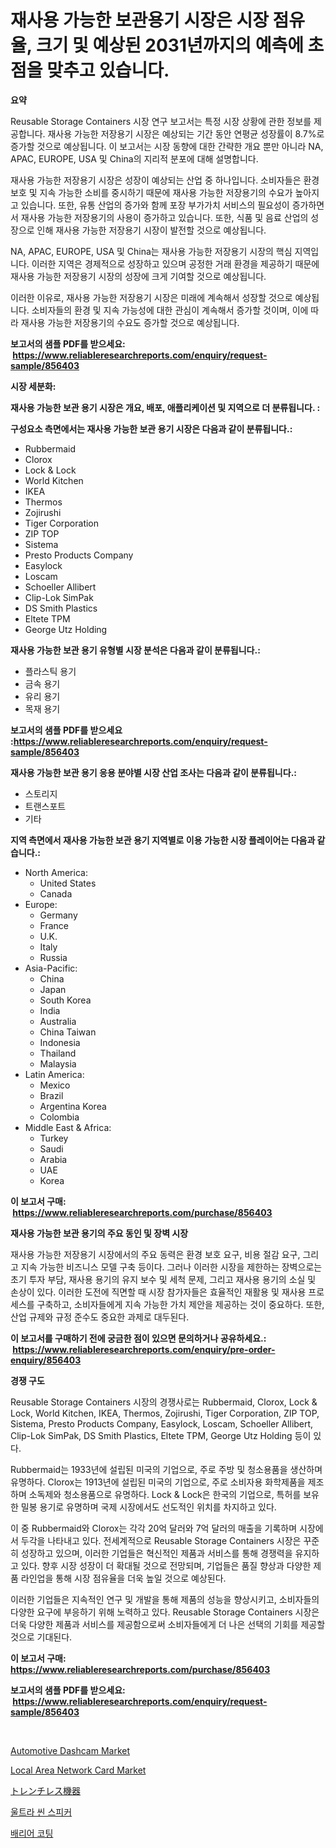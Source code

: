<p><h1>재사용 가능한 보관용기 시장은 시장 점유율, 크기 및 예상된 2031년까지의 예측에 초점을 맞추고 있습니다.</h1></p><p><strong>요약</strong></p>
<p><p>Reusable Storage Containers 시장 연구 보고서는 특정 시장 상황에 관한 정보를 제공합니다. 재사용 가능한 저장용기 시장은 예상되는 기간 동안 연평균 성장률이 8.7%로 증가할 것으로 예상됩니다. 이 보고서는 시장 동향에 대한 간략한 개요 뿐만 아니라 NA, APAC, EUROPE, USA 및 China의 지리적 분포에 대해 설명합니다.</p><p>재사용 가능한 저장용기 시장은 성장이 예상되는 산업 중 하나입니다. 소비자들은 환경 보호 및 지속 가능한 소비를 중시하기 때문에 재사용 가능한 저장용기의 수요가 높아지고 있습니다. 또한, 유통 산업의 증가와 함께 포장 부가가치 서비스의 필요성이 증가하면서 재사용 가능한 저장용기의 사용이 증가하고 있습니다. 또한, 식품 및 음료 산업의 성장으로 인해 재사용 가능한 저장용기 시장이 발전할 것으로 예상됩니다.</p><p>NA, APAC, EUROPE, USA 및 China는 재사용 가능한 저장용기 시장의 핵심 지역입니다. 이러한 지역은 경제적으로 성장하고 있으며 공정한 거래 환경을 제공하기 때문에 재사용 가능한 저장용기 시장의 성장에 크게 기여할 것으로 예상됩니다.</p><p>이러한 이유로, 재사용 가능한 저장용기 시장은 미래에 계속해서 성장할 것으로 예상됩니다. 소비자들의 환경 및 지속 가능성에 대한 관심이 계속해서 증가할 것이며, 이에 따라 재사용 가능한 저장용기의 수요도 증가할 것으로 예상됩니다.</p></p>
<p><strong>보고서의 샘플 PDF를 받으세요: &nbsp;<a href="https://www.reliableresearchreports.com/enquiry/request-sample/856403">https://www.reliableresearchreports.com/enquiry/request-sample/856403</a></strong></p>
<p><strong>시장 세분화:</strong></p>
<p><strong> 재사용 가능한 보관 용기 시장은 개요, 배포, 애플리케이션 및 지역으로 더 분류됩니다. :</strong></p>
<p><strong>구성요소 측면에서는 재사용 가능한 보관 용기 시장은 다음과 같이 분류됩니다.:</strong></p>
<p><ul><li>Rubbermaid</li><li>Clorox</li><li>Lock & Lock</li><li>World Kitchen</li><li>IKEA</li><li>Thermos</li><li>Zojirushi</li><li>Tiger Corporation</li><li>ZIP TOP</li><li>Sistema</li><li>Presto Products Company</li><li>Easylock</li><li>Loscam</li><li>Schoeller Allibert</li><li>Clip-Lok SimPak</li><li>DS Smith Plastics</li><li>Eltete TPM</li><li>George Utz Holding</li></ul></p>
<p><strong> 재사용 가능한 보관 용기 유형별 시장 분석은 다음과 같이 분류됩니다.:</strong></p>
<p><ul><li>플라스틱 용기</li><li>금속 용기</li><li>유리 용기</li><li>목재 용기</li></ul></p>
<p><strong>보고서의 샘플 PDF를 받으세요 :<a href="https://www.reliableresearchreports.com/enquiry/request-sample/856403">https://www.reliableresearchreports.com/enquiry/request-sample/856403</a></strong></p>
<p><strong> 재사용 가능한 보관 용기 응용 분야별 시장 산업 조사는 다음과 같이 분류됩니다.:</strong></p>
<p><ul><li>스토리지</li><li>트랜스포트</li><li>기타</li></ul></p>
<p><strong>지역 측면에서 재사용 가능한 보관 용기 지역별로 이용 가능한 시장 플레이어는 다음과 같습니다.:</strong></p>
<p><ul>
    <li>
        North America:
        <ul>
            <li>United States</li>
            <li>Canada</li>
        </ul>
    </li>
    <li>
        Europe:
        <ul>
            <li>Germany</li>
            <li>France</li>
            <li>U.K.</li>
            <li>Italy</li>
            <li>Russia</li>
        </ul>
    </li>
    <li>
        Asia-Pacific:
        <ul>
            <li>China</li>
            <li>Japan</li>
            <li>South Korea</li>
            <li>India</li>
            <li>Australia</li>
            <li>China Taiwan</li>
            <li>Indonesia</li>
            <li>Thailand</li>
            <li>Malaysia</li>
        </ul>
    </li>
    <li>
        Latin America:
        <ul>
            <li>Mexico</li>
            <li>Brazil</li>
            <li>Argentina Korea</li>
            <li>Colombia</li>
        </ul>
    </li>
    <li>
        Middle East & Africa:
        <ul>
            <li>Turkey</li>
            <li>Saudi</li>
            <li>Arabia</li>
            <li>UAE</li>
            <li>Korea</li>
        </ul>
    </li>
    </ul></p>
<p><strong>이 보고서 구매: &nbsp;<a href="https://www.reliableresearchreports.com/purchase/856403">https://www.reliableresearchreports.com/purchase/856403</a></strong></p>
<p><strong>재사용 가능한 보관 용기의 주요 동인 및 장벽 시장</strong></p>
<p><p>재사용 가능한 저장용기 시장에서의 주요 동력은 환경 보호 요구, 비용 절감 요구, 그리고 지속 가능한 비즈니스 모델 구축 등이다. 그러나 이러한 시장을 제한하는 장벽으로는 초기 투자 부담, 재사용 용기의 유지 보수 및 세척 문제, 그리고 재사용 용기의 소실 및 손상이 있다. 이러한 도전에 직면할 때 시장 참가자들은 효율적인 재활용 및 재사용 프로세스를 구축하고, 소비자들에게 지속 가능한 가치 제안을 제공하는 것이 중요하다. 또한, 산업 규제와 규정 준수도 중요한 과제로 대두된다.</p></p>
<p><strong>이 보고서를 구매하기 전에 궁금한 점이 있으면 문의하거나 공유하세요.: &nbsp;<a href="https://www.reliableresearchreports.com/enquiry/pre-order-enquiry/856403">https://www.reliableresearchreports.com/enquiry/pre-order-enquiry/856403</a></strong></p>
<p><strong>경쟁 구도</strong></p>
<p><p>Reusable Storage Containers 시장의 경쟁사로는 Rubbermaid, Clorox, Lock & Lock, World Kitchen, IKEA, Thermos, Zojirushi, Tiger Corporation, ZIP TOP, Sistema, Presto Products Company, Easylock, Loscam, Schoeller Allibert, Clip-Lok SimPak, DS Smith Plastics, Eltete TPM, George Utz Holding 등이 있다. </p><p>Rubbermaid는 1933년에 설립된 미국의 기업으로, 주로 주방 및 청소용품을 생산하며 유명하다. Clorox는 1913년에 설립된 미국의 기업으로, 주로 소비자용 화학제품을 제조하며 소독제와 청소용품으로 유명하다. Lock & Lock은 한국의 기업으로, 특허를 보유한 밀봉 용기로 유명하며 국제 시장에서도 선도적인 위치를 차지하고 있다.</p><p>이 중 Rubbermaid와 Clorox는 각각 20억 달러와 7억 달러의 매출을 기록하며 시장에서 두각을 나타내고 있다. 전세계적으로 Reusable Storage Containers 시장은 꾸준히 성장하고 있으며, 이러한 기업들은 혁신적인 제품과 서비스를 통해 경쟁력을 유지하고 있다. 향후 시장 성장이 더 확대될 것으로 전망되며, 기업들은 품질 향상과 다양한 제품 라인업을 통해 시장 점유율을 더욱 높일 것으로 예상된다. </p><p>이러한 기업들은 지속적인 연구 및 개발을 통해 제품의 성능을 향상시키고, 소비자들의 다양한 요구에 부응하기 위해 노력하고 있다. Reusable Storage Containers 시장은 더욱 다양한 제품과 서비스를 제공함으로써 소비자들에게 더 나은 선택의 기회를 제공할 것으로 기대된다.</p></p>
<p><strong>이 보고서 구매: &nbsp; <a href="https://www.reliableresearchreports.com/purchase/856403">https://www.reliableresearchreports.com/purchase/856403</a></strong></p>
<p><strong>보고서의 샘플 PDF를 받으세요: &nbsp;<a href="https://www.reliableresearchreports.com/enquiry/request-sample/856403">https://www.reliableresearchreports.com/enquiry/request-sample/856403</a></strong><strong></strong></p>
<p>&nbsp;</p>
<p><p><a href="https://issuu.com/reportprime-2/docs/automotive-dashcam-market-size-2030.pptx">Automotive Dashcam Market</a></p><p><a href="https://github.com/lataunyatinikmelvin59ilbd0dv/Market-Research-Report-List-1/blob/main/local-area-network-card-market.md">Local Area Network Card Market</a></p><p><a href="https://github.com/EstelWisozk1/Market-Research-Report-List-1/blob/main/50422909835.md">トレンチレス機器</a></p><p><a href="https://github.com/GabrielBlanda5656/Market-Research-Report-List-1/blob/main/31670419193.md">울트라 씬 스피커</a></p><p><a href="https://github.com/vsckjg50460/Market-Research-Report-List-1/blob/main/56222129192.md">배리어 코팅</a></p></p>